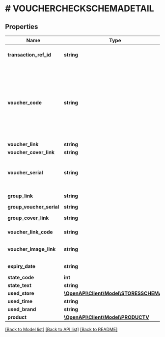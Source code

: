 # # VOUCHERCHECKSCHEMADETAIL

## Properties

Name | Type | Description | Notes
------------ | ------------- | ------------- | -------------
**transaction_ref_id** | **string** | TransactionRefId receive from client request | [optional]
**voucher_code** | **string** | Voucher code. Contains 10 numbers, unique and not duplicated with any other voucher. For some brands that do not use Got It code but use integerernal code (Big C, Mobile World), the system returns the integerernal code. | [optional]
**voucher_link** | **string** | Link of voucher | [optional]
**voucher_cover_link** | **string** | Cover link of voucher. | [optional]
**voucher_serial** | **string** | Is a unique code to identify voucher link v and is not valid for use. For example: V1562342ET2 | [optional]
**group_link** | **string** | https://e-stg.gotit.vn/gLsZaFRN | [optional]
**group_voucher_serial** | **string** | E2V2RML6F52 | [optional]
**group_cover_link** | **string** | https://e-stg.gotit.vn/gLsZaFRN | [optional]
**voucher_link_code** | **string** | Last 8 characters of voucher link | [optional]
**voucher_image_link** | **string** | Link of voucher image. To display vouchers as images | [optional]
**expiry_date** | **string** | Voucher expiration date | [optional]
**state_code** | **int** | State Code | [optional]
**state_text** | **string** | State Text | [optional]
**used_store** | [**\OpenAPI\Client\Model\STORESSCHEMA[]**](STORESSCHEMA.md) |  | [optional]
**used_time** | **string** | Used Time | [optional]
**used_brand** | **string** | State Text | [optional]
**product** | [**\OpenAPI\Client\Model\PRODUCTV**](PRODUCTV.md) |  | [optional]

[[Back to Model list]](../../README.md#models) [[Back to API list]](../../README.md#endpoints) [[Back to README]](../../README.md)
